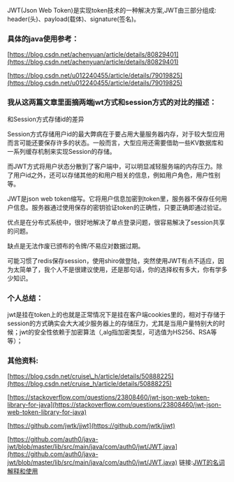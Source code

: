 JWT(Json Web Token)是实现token技术的一种解决方案,JWT由三部分组成: header(头)、payload(载体)、signature(签名)。

### 具体的java使用参考：

[https://blog.csdn.net/achenyuan/article/details/80829401](https://blog.csdn.net/achenyuan/article/details/80829401)

[https://blog.csdn.net/u012240455/article/details/79019825](https://blog.csdn.net/u012240455/article/details/79019825)

### 我从这两篇文章里面摘两端jwt方式和session方式的对比的描述：

和Session方式存储id的差异

Session方式存储用户id的最大弊病在于要占用大量服务器内存，对于较大型应用而言可能还要保存许多的状态。一般而言，大型应用还需要借助一些KV数据库和一系列缓存机制来实现Session的存储。

而JWT方式将用户状态分散到了客户端中，可以明显减轻服务端的内存压力。除了用户id之外，还可以存储其他的和用户相关的信息，例如用户角色，用户性别等。

JWT是json web token缩写。它将用户信息加密到token里，服务器不保存任何用户信息。服务器通过使用保存的密钥验证token的正确性，只要正确即通过验证。

优点是在分布式系统中，很好地解决了单点登录问题，很容易解决了session共享的问题。

缺点是无法作废已颁布的令牌/不易应对数据过期。

可能习惯了redis保存session，使用shiro做登陆，突然使用JWT有点不适应，因为太简单了，我个人不是很建议使用，还是那句话，你的选择权有多大，你有学多少知识。

### 个人总结：

jwt是挂在token上的也就是正常情况下是挂在客户端cookies里的，相对于存储于session的方式确实会大大减少服务器上的存储压力，尤其是当用户量特别大的时候；jwt的安全性依赖于加密算法（,alg指加密类型，可选值为HS256、RSA等等）；

### 其他资料:

[https://blog.csdn.net/cruise\_h/article/details/50888225](https://blog.csdn.net/cruise_h/article/details/50888225)

[https://stackoverflow.com/questions/23808460/jwt-json-web-token-library-for-java](https://stackoverflow.com/questions/23808460/jwt-json-web-token-library-for-java)

[https://github.com/jwtk/jjwt](https://github.com/jwtk/jjwt)

[https://github.com/auth0/java-jwt/blob/master/lib/src/main/java/com/auth0/jwt/JWT.java](https://github.com/auth0/java-jwt/blob/master/lib/src/main/java/com/auth0/jwt/JWT.java)
链接:[JWT的名词解释和使用](https://bbs.huaweicloud.com/blogs/39a6a3cae7e211e8bd5a7ca23e93a891)